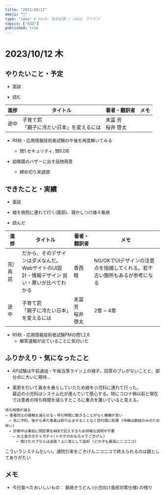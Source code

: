```yaml
---
title: "2023/10/12"
emoji: "💭"
type: "idea" # tech: 技術記事 / idea: アイデア
topics: ["日記"]
published: true
---
```


# 2023/10/12 木

## やりたいこと・予定

- 面談

- 読む

| 進捗 | タイトル | 著者・翻訳者 | メモ |
| ---- | ---- | ---- | ---- |
| 途中 | 子育て罰 <br>「親子に冷たい日本」を変えるには| 末冨 芳 <br>桜井 啓太  |  |

- R5秋・応用情報技術者試験の午後を再度解いてみる
    - 問1.セキュリティ, 問6.DB

- 幼稚園のバザーに出す品物用意
    - 締め切り来週頭

## できたこと・実績

- 面談

- 娘を病院に連れて行く(風邪)、寝かしつけ諸々看病

- 読んだ

| 進捗 | タイトル | 著者・翻訳者 | メモ |
| ---- | ---- | ---- | ---- |
| 完/再読 | だから、そのデザインはダメなんだ。 <br>WebサイトのUI設計・情報デザイン 良い・悪いが比べてわかる| 香西 睦  | NG/OKでUIデザインの注意点を指摘してくれる。若干古い箇所もあるが参考になる |
| 途中 | 子育て罰 <br>「親子に冷たい日本」を変えるには| 末冨 芳 <br>桜井 啓太  | 2章 ~ 4章 |

- R5秋・応用情報技術者試験PMの問1,2,6
    - 解答速報が出ていることに気付いた

## ふりかえり・気になったこと

- AP試験は午前通過・午後当落ライン上の様子。回答のブレがないことと、部分点に大いに期待…

- 風邪を引いて鼻水を垂らしていたため娘を小児科に連れて行った。<br>
最近の小児科はシステム化が進んでいて感心する。特にコロナ禍以前と現在では患者の待ち時間を減らすところに重点を置いていると見える。
```
待ち時間が減る
→ 患者同士の接触を減らせる・待ち時間に飽きることがなく機嫌が良い
　→ 先に予約、後から来た患者は割り込ませることなく受付順に処理 (待機は数組のみのため早い)
　→ 診察中は事前に問診票をWEBで記入するため詳細な説明が不要
　　→ お土産のガチャガチャ(トカゲのおもちゃでごきげん)
　　　→ 開けたカプセルは迷路？上に落として返却 (どの子も最高にニコニコ)
```
こういうシステム化いい。通院引率をごきげんニコニコで終えられるのは親としてありがたい

## メモ

- 今日食べたおいしいもの： 鍋焼きうどん (小児向け風邪対策仕様) の残り

